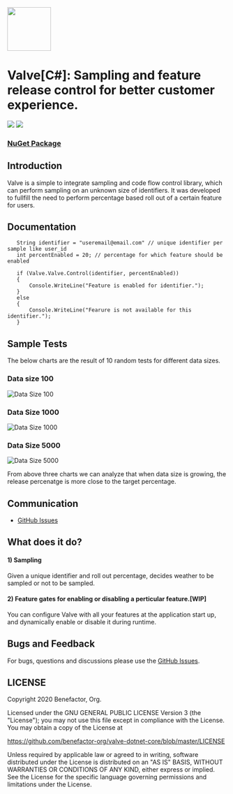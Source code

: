 <img height="100px" width="100px" src="https://github.com/benefactor-org/valve-dotnet-core/blob/master/valve-logo.png">

# Valve[C#]: Sampling and feature release control for better customer experience.

[![][nuget img]][nuget]
[![][license img]][license]

### [NuGet Package](https://www.nuget.org/packages/Valve/)

## Introduction

Valve is a simple to integrate sampling and code flow control library, which can perform sampling on an unknown size of identifiers. It was developed to fullfill the need to perform percentage based roll out of a certain feature for users.

## Documentation

```
   String identifier = "useremail@email.com" // unique identifier per sample like user_id 
   int percentEnabled = 20; // percentage for which feature should be enabled

   if (Valve.Valve.Control(identifier, percentEnabled)) 
   {
       Console.WriteLine("Feature is enabled for identifier.");
   } 
   else 
   {
       Console.WriteLine("Fearure is not available for this identifier.");
   }
```
## Sample Tests

The below charts are the result of 10 random tests for different data sizes.

### Data size 100
![Data Size 100](https://github.com/benefactor-org/valve-dotnet-core/blob/master/DataPoint_100.PNG)
### Data Size 1000
![Data Size 1000](https://github.com/benefactor-org/valve-dotnet-core/blob/master/DataPoint_1000.PNG)
### Data Size 5000
![Data Size 5000](https://github.com/benefactor-org/valve-dotnet-core/blob/master/DataPoint_5000.PNG)

From above three charts we can analyze that when data size is growing, the release percenatge is more close to the target percentage.

## Communication

- [GitHub Issues](https://github.com/benefactor-org/valve-dotnet-core/issues)

## What does it do?

#### 1) Sampling

Given a unique identifier and roll out percentage, decides weather to be sampled or not to be sampled.

#### 2) Feature gates for enabling or disabling a perticular feature.[WIP]

You can configure Valve with all your features at the application start up, and dynamically enable or disable it during runtime.

## Bugs and Feedback

For bugs, questions and discussions please use the [GitHub Issues](https://github.com/benefactor-org/valve-dotnet-core/issues).

 
## LICENSE

Copyright 2020 Benefactor, Org.

Licensed under the GNU GENERAL PUBLIC LICENSE Version 3 (the "License");
you may not use this file except in compliance with the License.
You may obtain a copy of the License at

<https://github.com/benefactor-org/valve-dotnet-core/blob/master/LICENSE>

Unless required by applicable law or agreed to in writing, software
distributed under the License is distributed on an "AS IS" BASIS,
WITHOUT WARRANTIES OR CONDITIONS OF ANY KIND, either express or implied.
See the License for the specific language governing permissions and
limitations under the License.

[nuget img]:https://img.shields.io/nuget/v/valve
[nuget]:https://www.nuget.org/packages/Valve/
[license]:LICENSE
[license img]:https://img.shields.io/github/license/benefactor-org/valve
